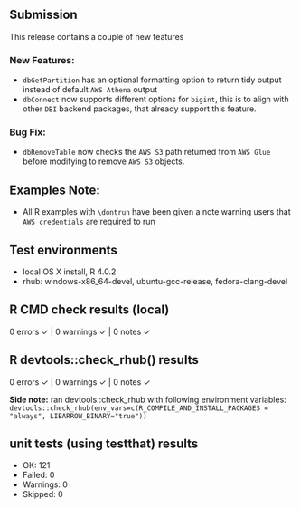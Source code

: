 ## Submission
This release contains a couple of new features

### New Features:
* `dbGetPartition` has an optional formatting option to return tidy output instead of default `AWS Athena` output
* `dbConnect` now supports different options for `bigint`, this is to align with other `DBI` backend packages, that already support this feature.

### Bug Fix:
* `dbRemoveTable` now checks the `AWS S3` path returned from `AWS Glue` before modifying to remove `AWS S3` objects.

## Examples Note:
* All R examples with `\dontrun` have been given a note warning users that `AWS credentials` are required to run

## Test environments
* local OS X install, R 4.0.2
* rhub: windows-x86_64-devel, ubuntu-gcc-release, fedora-clang-devel

## R CMD check results (local)
0 errors ✓ | 0 warnings ✓ | 0 notes ✓

## R devtools::check_rhub() results
0 errors ✓ | 0 warnings ✓ | 0 notes ✓

**Side note:** ran devtools::check_rhub with following environment variables:
`devtools::check_rhub(env_vars=c(R_COMPILE_AND_INSTALL_PACKAGES = "always", LIBARROW_BINARY="true"))`

## unit tests (using testthat) results
* OK:       121
* Failed:   0
* Warnings: 0
* Skipped:  0